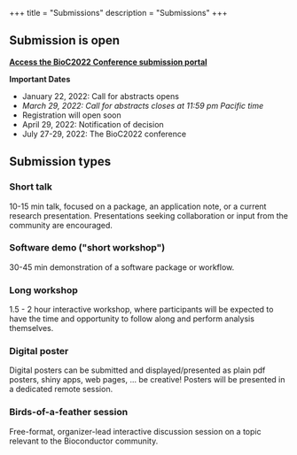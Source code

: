 +++
title = "Submissions"
description = "Submissions"
+++

## Submission is open

**[Access the BioC2022 Conference submission portal](https://openreview.net/group?id=bioconductor.org/BioC/2022/Conference)**

**Important Dates**
* January 22, 2022: Call for abstracts opens
* *March 29, 2022: Call for abstracts closes at 11:59 pm Pacific time* 
* Registration will open soon
* April 29, 2022: Notification of decision
* July 27-29, 2022: The BioC2022 conference

<!--* January 22, 2021: Call for abstracts opens
* New! Deadline extended to March 16, 2021: Abstract submission closes
* Abstract submission is now closed. All submissions are currently under review.
* April 16, 2021: Notification of decision
* Registration will open soon
* August 4-6, 2021: BioC2021
-->

## Submission types

### Short talk
10-15 min talk, focused on a package, an application note, or a current research presentation. Presentations seeking collaboration or input from the community are encouraged.

### Software demo ("short workshop")
30-45 min demonstration of a software package or workflow.

### Long workshop
1.5 - 2 hour interactive workshop, where participants will be expected to have the time and opportunity to follow along and perform analysis themselves.

### Digital poster
Digital posters can be submitted and displayed/presented as plain pdf posters, shiny apps, web pages, ... be creative! Posters will be presented in a dedicated remote session.

### Birds-of-a-feather session
Free-format, organizer-lead interactive discussion session on a topic relevant to the Bioconductor community. 
